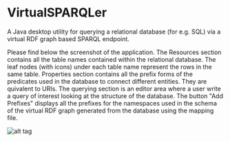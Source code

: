 VirtualSPARQLer
===============

A Java desktop utility for querying a relational database (for e.g. SQL) via a virtual RDF graph based SPARQL endpoint.

Please find below the screenshot of the application. The Resources section contains all the table names contained within the relational database. The leaf nodes (with icons) under each table name represent the rows in the same table. Properties section contains all the prefix forms of the predicates used in the database to connect different entities. They are quivalent to URIs. The querying section is an editor area where a user write a query of interest looking at the structure of the database. The button "Add Prefixes" displays all the prefixes for the namespaces used in the schema of the virtual RDF graph generated from the database using the mapping file.

![alt tag](http://i61.tinypic.com/2pzxjbc.jpg)
